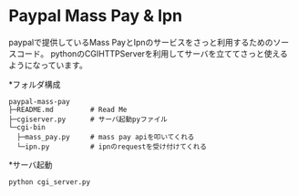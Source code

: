 # Paypal Mass Pay & Ipn

paypalで提供しているMass PayとIpnのサービスをさっと利用するためのソースコード。
pythonのCGIHTTPServerを利用してサーバを立ててさっと使えるようになっています。

*フォルダ構成
```
paypal-mass-pay
├─README.md         # Read Me
├─cgiserver.py      # サーバ起動pyファイル
└─cgi-bin
  ├─mass_pay.py     # mass pay apiを叩いてくれる
  └─ipn.py          # ipnのrequestを受け付けてくれる
```

*サーバ起動
```
python cgi_server.py
```
